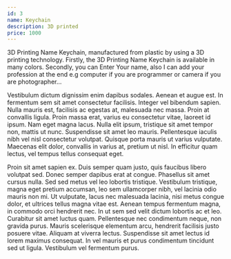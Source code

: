 ```yaml
---
id: 3
name: Keychain
description: 3D printed
price: 1000
---
```


3D Printing Name Keychain, manufactured from plastic by using a 3D printing technology. Firstly, the 3D Printing Name Keychain is available in many colors. Secondly, you can Enter Your name, also I can add your profession at the end e.g computer if you are programmer or camera if you are photographer...

Vestibulum dictum dignissim enim dapibus sodales. Aenean et augue est. In fermentum sem sit amet consectetur facilisis. Integer vel bibendum sapien. Nulla mauris est, facilisis ac egestas at, malesuada nec massa. Proin at convallis ligula. Proin massa erat, varius eu consectetur vitae, laoreet id ipsum. Nam eget magna lacus. Nulla elit ipsum, tristique sit amet tempor non, mattis ut nunc. Suspendisse sit amet leo mauris. Pellentesque iaculis nibh vel nisl consectetur volutpat. Quisque porta mauris ut varius vulputate. Maecenas elit dolor, convallis in varius at, pretium ut nisl. In efficitur quam lectus, vel tempus tellus consequat eget.

Proin sit amet sapien ex. Duis semper quam justo, quis faucibus libero volutpat sed. Donec semper dapibus erat at congue. Phasellus sit amet cursus nulla. Sed sed metus vel leo lobortis tristique. Vestibulum tristique, magna eget pretium accumsan, leo sem ullamcorper nibh, vel lacinia odio mauris non mi. Ut vulputate, lacus nec malesuada lacinia, nisi metus congue dolor, et ultrices tellus magna vitae est. Aenean tempus fermentum magna, in commodo orci hendrerit nec. In ut sem sed velit dictum lobortis ac et leo. Curabitur sit amet luctus quam. Pellentesque nec condimentum neque, non gravida purus. Mauris scelerisque elementum arcu, hendrerit facilisis justo posuere vitae. Aliquam at viverra lectus. Suspendisse sit amet lectus id lorem maximus consequat. In vel mauris et purus condimentum tincidunt sed ut ligula. Vestibulum vel fermentum purus.
